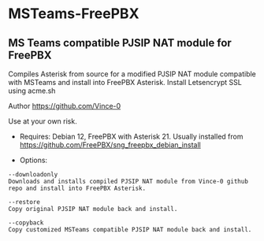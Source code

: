 # MSTeams-FreePBX
## MS Teams compatible PJSIP NAT module for FreePBX

Compiles Asterisk from source for a modified PJSIP NAT module compatible with MSTeams and install into FreePBX Asterisk.
Install Letsencrypt SSL using acme.sh
  
Author https://github.com/Vince-0

Use at your own risk.

- Requires: Debian 12, FreePBX with Asterisk 21.
Usually installed from https://github.com/FreePBX/sng_freepbx_debian_install


- Options:
```
--downloadonly
Downloads and installs compiled PJSIP NAT module from Vince-0 github repo and install into FreePBX Asterisk.

--restore
Copy original PJSIP NAT module back and install.

--copyback
Copy customized MSTeams compatible PJSIP NAT module back and install.
```
